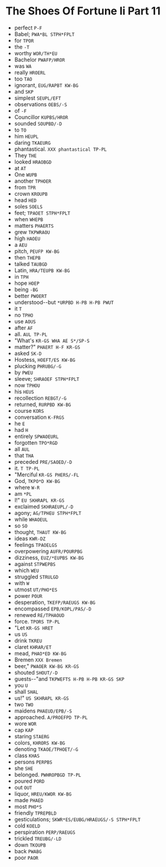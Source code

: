 # The Shoes Of Fortune Ii Part 11

* perfect `P-F`
* Babel; `PWA*BL STPH*FPLT`
* for `TPOR`
* the `-T`
* worthy `WOR/TH*EU`
* Bachelor `PWAFP/HROR`
* was `WA`
* really `HROERL`
* too `TAO`
* ignorant, `EUG/RAPBT KW-BG`
* and `SKP`
* simplest `SEUPL/EFT`
* observations `OEBS/-S`
* of `-F`
* Councillor `KUPBS/HROR`
* sounded `SOUPBD/-D`
* to `TO`
* him `HEUPL`
* daring `TKAEURG`
* phantastical. `XXX phantastical TP-PL`
* They `THE`
* looked `HRAOBGD`
* at `AT`
* One `WUPB`
* another `TPHOER`
* from `TPR`
* crown `KROUPB`
* head `HED`
* soles `SOELS`
* feet; `TPAOET STPH*FPLT`
* when `WHEPB`
* matters `PHAERTS`
* grew `TKPWRAOU`
* high `HAOEU`
* a `AEU`
* pitch, `PEUFP KW-BG`
* then `THEPB`
* talked `TAUBGD`
* Latin, `HRA/TEUPB KW-BG`
* in `TPH`
* hope `HOEP`
* being `-BG`
* better `PWOERT`
* understood--but `*URPBD H-PB H-PB PWUT`
* it `T`
* no `TPHO`
* use `AOUS`
* after `AF`
* all. `AUL TP-PL`
* "What's `KR-GS WHA AE S*/SP-S`
* matter?" `PHAERT H-F KR-GS`
* asked `SK-D`
* Hostess, `HOEFT/ES KW-BG`
* plucking `PHRUBG/-G`
* by `PWEU`
* sleeve; `SHRAOEF STPH*FPLT`
* now `TPHOU`
* his `HEUS`
* recollection `REBGT/-G`
* returned, `RURPBD KW-BG`
* course `KORS`
* conversation `K-FRGS`
* he `E`
* had `H`
* entirely `SPWAOEURL`
* forgotten `TPO*RGD`
* all `AUL`
* that `THA`
* preceded `PRE/SAOED/-D`
* it. `T TP-PL`
* "Merciful `KR-GS PHERS/-FL`
* God, `TKPO*D KW-BG`
* where `W-R`
* am `*PL`
* I!" `EU SKHRAPL KR-GS`
* exclaimed `SKHRAEUPL/-D`
* agony; `AG/TPHEU STPH*FPLT`
* while `WHAOEUL`
* so `SO`
* thought, `THAUT KW-BG`
* ideas `KWR-DZ`
* feelings `TPAOELGS`
* overpowering `AUFR/POURPBG`
* dizziness, `EUZ/*EUPBS KW-BG`
* against `STPWEPBS`
* which `WEU`
* struggled `STRULGD`
* with `W`
* utmost `UT/PHO*ES`
* power `POUR`
* desperation, `TKEFP/RAEUGS KW-BG`
* encompassed `EPB/KOPL/PAS/-D`
* renewed `RE/TPHAOUD`
* force. `TPORS TP-PL`
* "Let `KR-GS HRET`
* us `US`
* drink `TKREU`
* claret `KHRAR/ET`
* mead, `PHAO*ED KW-BG`
* Bremen `XXX Bremen`
* beer," `PWAOER KW-BG KR-GS`
* shouted `SHOUT/-D`
* guests--"and `TKPWEFTS H-PB H-PB KR-GS SKP`
* you `U`
* shall `SHAL`
* us!" `US SKHRAPL KR-GS`
* two `TWO`
* maidens `PHAEUD/EPB/-S`
* approached. `A/PROEFPD TP-PL`
* wore `WOR`
* cap `KAP`
* staring `STAERG`
* colors, `KHRORS KW-BG`
* denoting `TKAOE/TPHOET/-G`
* class `KHAS`
* persons `PERPBS`
* she `SHE`
* belonged. `PWHROPBGD TP-PL`
* poured `PORD`
* out `OUT`
* liquor, `HREU/KWOR KW-BG`
* made `PHAED`
* most `PHO*S`
* friendly `TPREPBLD`
* gesticulations; `SKWR*ES/EUBG/HRAEUGS/-S STPH*FPLT`
* cold `KOELD`
* perspiration `PERP/RAEUGS`
* trickled `TREUBG/-LD`
* down `TKOUPB`
* back `PWABG`
* poor `PAOR`
